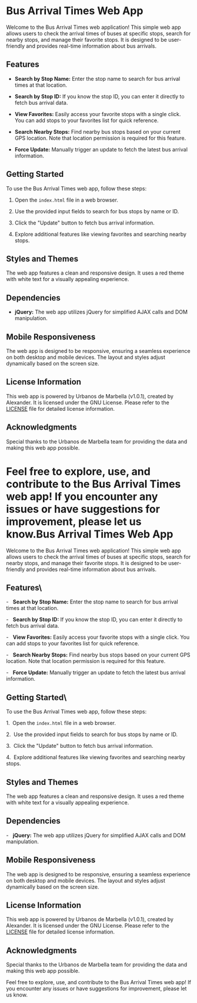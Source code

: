 Bus Arrival Times Web App
=========================

Welcome to the Bus Arrival Times web application! This simple web app allows users to check the arrival times of buses at specific stops, search for nearby stops, and manage their favorite stops. It is designed to be user-friendly and provides real-time information about bus arrivals.

Features
--------

- **Search by Stop Name:** Enter the stop name to search for bus arrival times at that location.

- **Search by Stop ID:** If you know the stop ID, you can enter it directly to fetch bus arrival data.

- **View Favorites:** Easily access your favorite stops with a single click. You can add stops to your favorites list for quick reference.

- **Search Nearby Stops:** Find nearby bus stops based on your current GPS location. Note that location permission is required for this feature.

- **Force Update:** Manually trigger an update to fetch the latest bus arrival information.

Getting Started
---------------

To use the Bus Arrival Times web app, follow these steps:

1. Open the `index.html` file in a web browser.

2. Use the provided input fields to search for bus stops by name or ID.

3. Click the "Update" button to fetch bus arrival information.

4. Explore additional features like viewing favorites and searching nearby stops.

Styles and Themes
-----------------

The web app features a clean and responsive design. It uses a red theme with white text for a visually appealing experience.

Dependencies
------------

- **jQuery:** The web app utilizes jQuery for simplified AJAX calls and DOM manipulation.

Mobile Responsiveness
---------------------

The web app is designed to be responsive, ensuring a seamless experience on both desktop and mobile devices. The layout and styles adjust dynamically based on the screen size.

License Information
-------------------

This web app is powered by Urbanos de Marbella (v1.0.1), created by Alexander. It is licensed under the GNU License. Please refer to the [LICENSE](https://chat.openai.com/c/img/LICENSE) file for detailed license information.

Acknowledgments
---------------

Special thanks to the Urbanos de Marbella team for providing the data and making this web app possible.

Feel free to explore, use, and contribute to the Bus Arrival Times web app! If you encounter any issues or have suggestions for improvement, please let us know.Bus Arrival Times Web App
=========================

Welcome to the Bus Arrival Times web application! This simple web app allows users to check the arrival times of buses at specific stops, search for nearby stops, and manage their favorite stops. It is designed to be user-friendly and provides real-time information about bus arrivals.

Features\
--------

-   **Search by Stop Name:** Enter the stop name to search for bus arrival times at that location.

-   **Search by Stop ID:** If you know the stop ID, you can enter it directly to fetch bus arrival data.

-   **View Favorites:** Easily access your favorite stops with a single click. You can add stops to your favorites list for quick reference.

-   **Search Nearby Stops:** Find nearby bus stops based on your current GPS location. Note that location permission is required for this feature.

-   **Force Update:** Manually trigger an update to fetch the latest bus arrival information.

Getting Started\
---------------

To use the Bus Arrival Times web app, follow these steps:

1\.  Open the `index.html` file in a web browser.

2\.  Use the provided input fields to search for bus stops by name or ID.

3\.  Click the "Update" button to fetch bus arrival information.

4\.  Explore additional features like viewing favorites and searching nearby stops.

Styles and Themes
-----------------

The web app features a clean and responsive design. It uses a red theme with white text for a visually appealing experience.

Dependencies
------------

-   **jQuery:** The web app utilizes jQuery for simplified AJAX calls and DOM manipulation.

Mobile Responsiveness
---------------------

The web app is designed to be responsive, ensuring a seamless experience on both desktop and mobile devices. The layout and styles adjust dynamically based on the screen size.

License Information
-------------------

This web app is powered by Urbanos de Marbella (v1.0.1), created by Alexander. It is licensed under the GNU License. Please refer to the [LICENSE](https://look-a-furry.github.io/urbanosdemarbella/LICENSE) file for detailed license information.

Acknowledgments
---------------

Special thanks to the Urbanos de Marbella team for providing the data and making this web app possible.

Feel free to explore, use, and contribute to the Bus Arrival Times web app! If you encounter any issues or have suggestions for improvement, please let us know.
